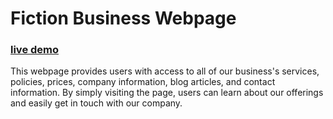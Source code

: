 # Fiction Business Webpage 
### [live demo](https://somanshu63.github.io/business-for-insaid/)
This webpage provides users with access to all of our business's services, policies, prices, company information, blog articles, and contact information. By simply visiting the page, users can learn about our offerings and easily get in touch with our company.
